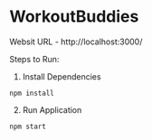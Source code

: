 # WorkoutBuddies

Websit URL - http://localhost:3000/

Steps to Run:

1) Install Dependencies
```
npm install
```

2) Run Application
```
npm start
```
